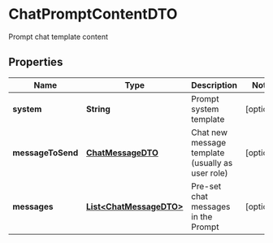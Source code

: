 

# ChatPromptContentDTO

Prompt chat template content

## Properties

| Name | Type | Description | Notes |
|------------ | ------------- | ------------- | -------------|
|**system** | **String** | Prompt system template |  [optional] |
|**messageToSend** | [**ChatMessageDTO**](ChatMessageDTO.md) | Chat new message template (usually as user role) |  [optional] |
|**messages** | [**List&lt;ChatMessageDTO&gt;**](ChatMessageDTO.md) | Pre-set chat messages in the Prompt |  [optional] |



